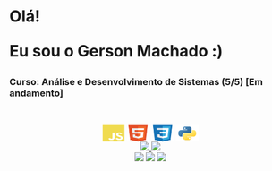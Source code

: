 <h1 style="border-bottom: 1px solid var(--color-border-muted);">
  <p>Olá!</p> <p>Eu sou o <strong>Gerson Machado</strong> :)</p>
  <h3>Curso: Análise e Desenvolvimento de Sistemas (5/5) [Em andamento]</h3>
</h1>
 
<h2 style="border-bottom: 1px solid var(--color-border-muted);"></h2>


 <div align="center">
  
  <div style="display: inline_block"><br>
  <img align="center" alt="G-Js" height="30" width="40" src="https://raw.githubusercontent.com/devicons/devicon/master/icons/javascript/javascript-plain.svg">
  <img align="center" alt="G-HTML" height="30" width="40" src="https://raw.githubusercontent.com/devicons/devicon/master/icons/html5/html5-original.svg">
  <img align="center" alt="G-CSS" height="30" width="40" src="https://raw.githubusercontent.com/devicons/devicon/master/icons/css3/css3-original.svg">
  <img align="center" alt="G-Python" height="30" width="40" src="https://raw.githubusercontent.com/devicons/devicon/master/icons/python/python-original.svg">
  </div>


  <a href="https://github.com/gersonmachado">
  <img height="150em" src="https://github-readme-stats.vercel.app/api?username=gersonmachado&show_icons=true&theme=tokyonight&include_all_commits=true&count_private=true"/>
  <img height="150em" src="https://github-readme-stats.vercel.app/api/top-langs/?username=gersonmachado&layout=compact&langs_count=7&theme=tokyonight"/>


  <div> 
  <a href="https://instagram.com/gersonmachado.mib" target="_blank"><img src="https://img.shields.io/badge/-Instagram-%23E4405F?style=for-the-badge&logo=instagram&logoColor=white" target="_blank"></a>
  <a href = "mailto:gersonmachado.mib@gmail.com"><img src="https://img.shields.io/badge/-Gmail-%23333?style=for-the-badge&logo=gmail&logoColor=white" target="_blank"></a>
  <a href="https://www.linkedin.com/in/gersonmachadov" target="_blank"><img src="https://img.shields.io/badge/-LinkedIn-%230077B5?style=for-the-badge&logo=linkedin&logoColor=white" target="_blank"></a> 
</div>

</div>


